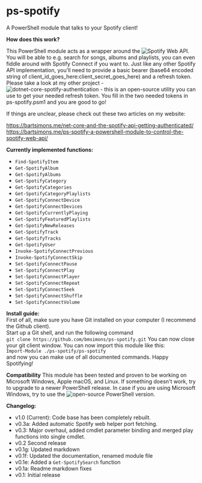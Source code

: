 ps-spotify
==========
A PowerShell module that talks to your Spotify client!

**How does this work?**  
  
This PowerShell module acts as a wrapper around the ![Spotify Web API](https://developer.spotify.com/web-api/endpoint-reference/). You will be able to e.g. search for songs, albums and playlists, you can even fiddle around with Spotify Connect if you want to. Just like any other Spotify API implementation, you'll need to provide a basic bearer (base64 encoded string of client_id_goes_here:client_secret_goes_here) and a refresh token. Please take a look at my other project - ![dotnet-core-spotify-authentication](https://github.com/bmsimons/dotnet-core-spotify-authentication) - this is an open-source utility you can use to get your needed refresh token. You fill in the two needed tokens in ps-spotify.psm1 and you are good to go!

If things are unclear, please check out these two articles on my website:

https://bartsimons.me/net-core-and-the-spotify-api-getting-authenticated/ 
https://bartsimons.me/ps-spotify-a-powershell-module-to-control-the-spotify-web-api/

**Currently implemented functions:**
- `Find-SpotifyItem`
- `Get-SpotifyAlbum`
- `Get-SpotifyAlbums`
- `Get-SpotifyCategory`
- `Get-SpotifyCategories`
- `Get-SpotifyCategoryPlaylists`
- `Get-SpotifyConnectDevice`
- `Get-SpotifyConnectDevices`
- `Get-SpotifyCurrentlyPlaying`
- `Get-SpotifyFeaturedPlaylists`
- `Get-SpotifyNewReleases`
- `Get-SpotifyTrack`
- `Get-SpotifyTracks`
- `Get-SpotifyUser`
- `Invoke-SpotifyConnectPrevious`
- `Invoke-SpotifyConnectSkip`
- `Set-SpotifyConnectPause`
- `Set-SpotifyConnectPlay`
- `Set-SpotifyConnectPlayer`
- `Set-SpotifyConnectRepeat`
- `Set-SpotifyConnectSeek`
- `Set-SpotifyConnectShuffle`
- `Set-SpotifyConnectVolume`

**Install guide:**  
First of all, make sure you have Git installed on your computer (I recommend the Github client).  
Start up a Git shell, and run the following command  
`git clone https://github.com/bmsimons/ps-spotify.git`
You can now close your git client window. You can now import this module like this:  
`Import-Module ./ps-spotify/ps-spotify`  
and now you can make use of all documented commands. Happy Spotifying!  

**Compatibility**
This module has been tested and proven to be working on Microsoft Windows, Apple macOS, and Linux.
If something doesn't work, try to upgrade to a newer PowerShell release.
In case if you are using Microsoft Windows, try to use the ![open-source PowerShell version](https://github.com/powershell/powershell).

**Changelog:**
- v1.0 (Current): Code base has been completely rebuilt.  
- v0.3a: Added automatic Spotify web helper port fetching.  
- v0.3: Major overhaul, added cmdlet parameter binding and merged play functions into single cmdlet. 
- v0.2 Second release  
- v0.1g: Updated markdown  
- v0.1f: Updated the documentation, renamed module file  
- v0.1e: Added a `Get-SpotifySearch` function
- v0.1a: Readme markdown fixes  
- v0.1: Initial release
